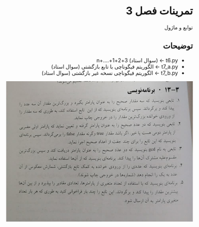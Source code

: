 <div dir="rtl">

# تمرینات فصل 3

توابع و ماژول
## توضیحات

- t6.py -> (سوال استاد) 3+2+1+....+n
- t7_a.py -> الگوریتم فیگوناچی با تابع بازگشتی (سوال استاد)
- t7_b.py -> الگوریتم فیگوناچی نسخه غیر بازگشتی (سوال استاد)

![توضیح تصویر](index-3.jpg)

</div>
